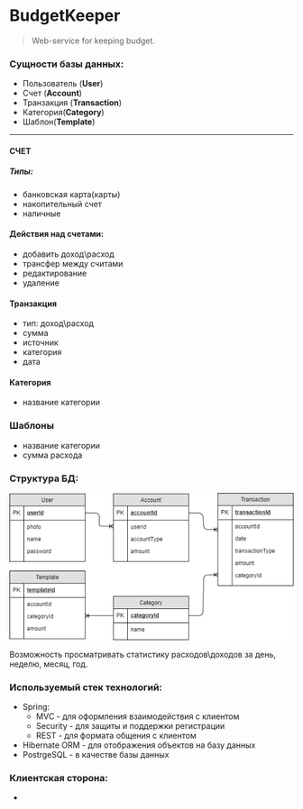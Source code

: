 # BudgetKeeper
> Web-service for keeping budget.

### Сущности базы данных:
* Пользователь (**User**)
* Счет (**Account**)
* Транзакция (**Transaction**)
* Категория(**Category**)
* Шаблон(**Template**)
---
#### СЧЕТ 
##### Типы:
* банковская карта(карты)
* накопительный счет
* наличные
#### Действия над счетами:
* добавить доход\расход
* трансфер между считами
* редактирование
* удаление

#### Транзакция
* тип: доход\расход
* сумма
* источник
* категория
* дата

#### Категория
* название категории

### Шаблоны
* название категории
* сумма расхода

### Структура БД:
![alt text](https://github.com/kilfat/BudgetKeeper/raw/master/resources/DB.png "Структура базы данных")

Возможность просматривать статистику расходов\доходов за день, неделю, месяц, год.

### Используемый стек технологий:
* Spring:
  * MVC - для оформления взаимодействия с клиентом
  * Security - для защиты и поддержки регистрации
  * REST - для формата общения с клиентом
* Hibernate ORM - для отображения объектов на базу данных
* PostrgeSQL - в качестве базы данных

### Клиентская сторона:
*

